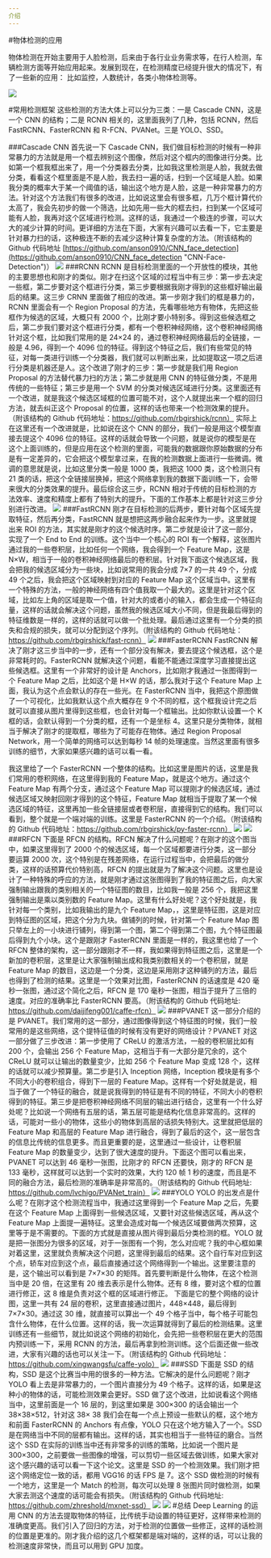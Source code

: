 ```yaml
---
介绍
---
```


#物体检测的应用

物体检测在开始主要用于人脸检测，后来由于各行业业务需求等，在行人检测，车辆检测方面等开始应用起来。发展到现在，在检测精度已经提升很大的情况下，有了一些新的应用： 比如监控，人数统计，各类小物体检测等。

![](http://i.imgur.com/3Eg1NGg.png)

#常用检测框架 
这些检测的方法大体上可以分为三类：一是 Cascade CNN，这是一个 CNN 的结构；二是 RCNN 相关的，这里面我列了几种，包括 RCNN，然后 FastRCNN、FasterRCNN 和 R-FCN、PVANet。三是 YOLO、SSD。 

###Cascade CNN 
首先说一下 Cascade CNN，我们做目标检测的时候有一种非常暴力的方法就是用一个框去辨别这个图像，然后对这个框内的图像进行分类。比如第一个框我框出来了，用一个分类器去分类，比如我这里检测是人脸，我就去做分类，看看这个框里面是不是人脸，我去扫一遍的话，扫到一个区域是人脸。如果我分类的概率大于某一个阈值的话，输出这个地方是人脸，这是一种非常暴力的方法。针对这个方法我们有很多的改进，比如说这里会有很多框，几万个框计算代价太高了，我会先初步的做一个筛选，比如先用一些大的框去扫，扫到某一个区域可能有人脸，我再对这个区域进行检测。这样的话，我通过一个极连的步骤，可以大大的减少计算的时间。更详细的方法在下面，大家有兴趣可以去看一下，它主要是针对暴力扫的话，这种极连不断的去减少这种计算复杂度的方法。（附该结构的 Github 代码地址 [https://github.com/anson0910/CNN_face_detection](https://github.com/anson0910/CNN_face_detection "CNN-Face-Detection")） 
![](http://i.imgur.com/opGHMwl.png)
###RCNN 
RCNN 是目标检测里面的一个开放性的模块，其他的主要思想也和刚才的类似。刚才在扫这个区域的过程当中有三步：第一步去决定一些框，第二步要对这个框进行分类，第三步要根据我刚才得到的这些框好输出最后的结果。这三步 CRNN 里面做了相应的改进。第一步刚才我们的框是暴力的，RCNN 里面会有一个 Region Proposal 的方法，先看哪些地方有物体，先把这些框作为候选的区域，大概只有 2000 个，比刚才要小特别多。得到这些候选框之后，第二步我们要对这个框进行分类，都有一个卷积神经网络，这个卷积神经网络针对这个框，比如我们常用的是 24×24 的，通过卷积神经网络最后的全链接，一般是 4.96，得到一个 4096 位的特征。得到这个特征之后，我们有些常见的特征，对每一类进行训练一个分类器，我们就可以判断出来，比如提取这一项之后进行分类是机器还是人。这个改进了刚才的三步：第一步就是我们用 Region Proposal 的方法替代暴力扫的方法；第二步就是用 CNN 的特征做分类，不是用传统的一些特征；第三步是用一个 SVM 的分类对候选区域进行分类。这里面还有一个改进，就是我这个候选区域框的位置可能不对，这个人就提出来一个框的回归方法，就去纠正这个 Proposal 的位置，这样的话也带来一个检测效果的提升。（附该结构的 Github 代码地址：https://github.com/rbgirshick/rcnn） 实际上在这里还有一个改进就是，比如说在这个 CNN 的部分，我们一般是用这个模型直接去提这个 4096 位的特征。这样的话就会导致一个问题，就是说你的模型是在这个上面训练的，但是应用在这个检测的里面，可能我的数据跟你原始数据的分布是有一定差异的，它会把这个模型拿过来，在我的检测数据上面进行一些微调。微调的意思就是说，比如这里分类一般是 1000 类，我把这 1000 类，这个检测只有 21 类的话，把这个全链接层换掉，把这个网络拿到我的数据下面训练一下，会带来很大的分类效果的提升。最后综合这三步，RCNN 相对于传统的目标检测的方法效率、速度和精度上都有了特别大的提升。下面的工作基本上都是针对这三步分别进行改进。 
![](http://i.imgur.com/OEcPgbK.png)
###FastRCNN 
刚才在目标检测的后两步，要针对每个区域先提取特征，然后再分类，FastRCNN 就是想把这两步融合起来作为一步。这里就提出来 ROI 的方法，其实就是刚才的这个候选时序。第二步就是设计了这一部分，实现了一个 End to End 的训练。这个当中一个核心的 ROI 有一个解释，这张图片通过我的一些卷积层，比如任何一个网络，我会得到一个 Feature Map，这是 N×W，相当于一般的卷积神经网络最后的卷积层。针对我下面这个候选区域，我会把我的候选区域分为一些块，比如说常用的我会分成 7×7 的一共 49 个，分成 49 个之后，我会把这个区域映射到对应的 Feature Map 这个区域当中。这里有一个特殊的方法，一般的神经网络有四个值我取一个最大的。这里是针对这个区域，比如左上角的区域是取一个值，针对大的或者小的输入，都会生成一个特征向量，这样的话就会解决这个问题，虽然我的候选区域大小不同，但是我最后得到的特征维数是一样的，这样的话就可以做一个批处理。最后通过这里有一个分类的损失和合规的损失，就可以分配到这个序列。（附该结构的 Github 代码地址：https://github.com/rbgirshick/fast-rcnn） 
![](http://i.imgur.com/POPhBkI.png)
###FasterRCNN
 FastRCNN 解决了刚才这三步当中的一步，还有一个部分没有解决，要去提这个候选框，这个是非常耗时的。FasterRCNN 就解决这个问题，看能不能通过深度学习直接提出这些候选框。这里有一个非常好的设计是 Anchors，比如刚才我通过一张图得到一个 Feature Map 之后，比如这个是 H×W 的话，那么我对于这个 Feature Map 上面，我认为这个点会默认的存在一些光。在 FasterRCNN 当中，我把这个原图做了一个可视化，比如我默认这个点大概存在 9 个不同的框，这个框我设计完之后就可以直接从图片里得到这些框，也会针对每一个框输出。比如你默认设置一个 K 框的话，会默认得到一个分类的框，还有一个是坐标 4。这里只是分类物体，就相当于解决了刚才的提取框，哪些为了可能存在物体。通过 Region Proposal Network，用一个简单的网络可以达到每秒 14 帧的处理速度。当然这里面有很多训练的细节，大家如果感兴趣的话可以看一看。

我这里给了一个 FasterRCNN 一个整体的结构。比如这里是图片的话，这里是我们常用的卷积网络，在这里得到我的 Feature Map，就是这个地方。通过这个 Feature Map 有两个分支，通过这个 Feature Map 可以提刚才的候选区域，通过候选区域又映射回刚才得到的这个特征，Feature Map 就相当于提取了某一个候选区域的特征，这里再加一些全链接层或者卷积层，直接得到它的结构。我们可以看到，整个就是一个端对端的训练。这里是 FasterRCNN 的一个介绍。（附该结构的 Github 代码地址：https://github.com/rbgirshick/py-faster-rcnn） 
![](http://i.imgur.com/Jx2ZoVM.png)
![](http://i.imgur.com/ygj3d6C.png)
###RFCN
 下面是 RFCN 的结构。RFCN 解决了什么问题呢？在刚才的这个图当中，如果这里得到了 2000 个的候选区域，每一个区域都要进行分类，这一部分要运算 2000 次，这个特别是在残差网络，在运行过程当中，会把最后的做分类，这样的话预算代价特别高，RFCN 的提出就是为了解决这个问题。这里也是设计了一种特殊的呼应的方法，就是刚才通过这张图得到了我的特征图之后，向大家强制输出跟我的类别相关的一个特征图的数目，比如我一般是 256 个，我把这里强制输出是乘以类别数的 Feature Map。这里有什么好处呢？这个好处就是，我针对每一个类别，比如我输出的是九个 Feature Map，，这里是特征图，这是对应到特征图的区域，把这个分为九块。做铺列的时候，针对第一个 Feature Map 图只举左上的一小块进行铺列，得到第一个图，第二个得到第二个图，九个特征图最后得到九个小块。这个是跟刚才 FasterRCNN 里面是一样的，我这里也给了一个 RFCN 整体的架构，这一部分跟刚才不一样，我如果得到特征图之后，这里是一个新加的卷积层，这里是让大家强制输出成和我类别数相关的一个卷积层，就是 Feature Map 的数目，这边是一个分类，这边是采用刚才这种铺列的方法，最后也得到了检测的结果。这里是一个效果对比图，FasterRCNN 的话速度是 420 毫秒一张图，通过这个简化之后，RFCN 是 170 毫秒一张图，相当于提升了三倍的速度。对应的准确率比 FasterRCNN 要高。（附该结构的 Github 代码地址: https://github.com/daijifeng001/caffe-rfcn）
![](http://i.imgur.com/YhsKECM.png) 
###PVANET
 这一部分介绍的是 PVANET。我们常用的这一部分，通过图像得到这个特征图的时候，我们一般常用的是这些网络，这个提特征值的时候有没有更好的网络设计？PVANET 对这一部分做了三步改进：第一步使用了 CReLU 的激活方法，一般的卷积层比如有 200 个，会输出 256 个 Feature Map，这相当于有一大部分是冗余的，这个 CReLU 就可以让输出的数量变少，比如 256 个 Feature Map 变成 128 个，这样的话就可以减少预算量。第二步是引入 Inception 网络，Inception 模块是有多个不同大小的卷积组合，得到下一层的 Feature Map。这样有一个好处就是说，相当于做了一个特征的融合，就是说我得到的特征是有不同的特征，不同大小的卷积得到的特征。第三步是把卷积神经网络不同层的输出进行结合，这里有一个什么好处呢？比如说一个网络有五层的话，第五层可能是结构化信息非常高的。这样的话，可能对一些小的物体，这些小的物体到高层的话损失特别大。这里就把低层的 Feature Map 和高层的 Feature Map 进行融合，得到了最后的这个，这一层包含的信息比传统的信息更多。而且更重要的是，这里通过一些设计，让卷积层 Feature Map 的数量变少，达到了很大速度的提升。下面这个图可以看出来，PVANET 可以达到 46 毫秒一张图，比刚才的 RFCN 还要快，刚才的 RFCN 是 133 毫秒，这样就可以达到一个实时的效果，大约 120 帧 1 秒的速度，而且是不同的融合方法，最后检测的准确率是非常高的。（附该结构的 Github 代码地址: https://github.com/lvchigo/PVANet_train） 
![](http://i.imgur.com/WtW1oRO.png)
###YOLO
 YOLO 的出发点是什么呢？在刚才这个检测流程当中，我通过这里得到一个 Feature Map 之后，先要在这个 Feature Map 上面得到一些候选区域，又要针对这些候选区域，再从这个 Feature Map 上面提一遍特征。这里会造成对每一个候选区域要做两次预算，这里等于是不需要的。下面的方式就是直接从图片得到最后分类检测的框。YOLO 就是把一张图分为很多的区域，对于一张图有一个狗，怎么对应呢？我的中心框如果对着这里，这里就负责解决这个问题，这里得到最后的结果。这个自行车对应到这个点，轿车对应到这个点，最后直接通过这个网络得到一个输出。这里要注意的是，这个输出可以看到是 7×7×30 的矩阵。首先要判断是什么物体，在这个检测当中是 20 倍，在这里有 20 维去表示是什么物体。还有 8 维，要对这个框的位置进行修正，这 8 维是负责对这个框的区域进行修正。 下面是它的整个网络的设计图，这里一共有 24 层的卷积，这里直接通过图片，448×448，最后得到 7×7×30。通过这 30 维，就直接可以算出一个 49 个格子当中，每个格子可能包含什么物体，在什么位置。这样的话，我一次运算就得到了最后的检测结果。这里训练还有一些细节，就比如说这个网络的初始化，会先把一些卷积层在更大的范围内预训练一下，采用 RCNN 的方法，最后再拿到检测训练。这个后面还做一些改进，大家有兴趣的话也可以关注一下。（附该结构的 Github 代码地址：https://github.com/xingwangsfu/caffe-yolo） 
![](http://i.imgur.com/tt1xTNv.png)
###SSD
 下面是 SSD 的结构，SSD 是这个比赛当中用的很多的一种方法。它解决的是什么问题呢？刚才 YOLO 看上去是非常暴力的，一个图片直接分为 49 个格子。这样的话，如果是这种小的物体的话，可能检测效果会更好。SSD 做了这个改进，比如说看这个网络当中，这里前面是一个 16 层的，到这里如果是 300×300 的话会输出一个 38×38×512，针对这 38× 38 我们会在每一个点上预设一些默认的框，这个地方和前面 FasterRCNN 的 Anchors 有点像，YOLO 只在这个地方输入了一个。SSD 是在网络当中不同的层都有输出。这样的话，其实也相当于一些特征的磨合。当然这个 SSD 在实际的训练当中还有非常多的训练的策略，比如说一个图片是 300×300，之前要做一些图像的增强，可以剪切一些区域去做训练，如果大家对这个感兴趣的话可以看一下这个论文。这里是 SSD 的一个检测效果。我们刚才把这个网络定位一致的话，都用 VGG16 的话 FPS 是 7。这个 SSD 做检测的时候有一个地方，这里是一个 Match 的检测，每次可以处理 8 张图片同时做检测，如果大家去测这个速度的话可能会有损失。（附该结构的 Github 代码地址: https://github.com/zhreshold/mxnet-ssd） 
![](http://i.imgur.com/G6Z0N7P.png)
![](http://i.imgur.com/P8ApkJs.png)
#总结
 Deep Learning 的运用 CNN 的方法去提取物体的特征，比传统手动设置的特征更好，这样带来检测的准确度更高。我们引入了回归的方法，对于检测的位置做一些修正，这样的话检测的位置是更准的。刚才我介绍的这几个框架都是端对端的，这样的话，可以让我的检测速度非常快，而且可以用到 GPU 加度。
